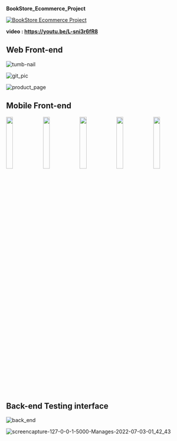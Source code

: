 **BookStore_Ecommerce_Project**

[![BookStore Ecommerce Project](https://user-images.githubusercontent.com/48164025/177042803-87344c49-1d2c-40b5-a35c-9e021cbe119a.png)](https://youtu.be/L-sni3r6fR8 "Youtube Video")

**video : https://youtu.be/L-sni3r6fR8**

## Web Front-end
![tumb-nail](https://user-images.githubusercontent.com/48164025/177017719-33962767-0bf6-485a-b40c-ef7938d6c414.png)

![git_pic](https://user-images.githubusercontent.com/48164025/177017723-2ee90303-5b70-4986-9d26-ff4ac83c213e.png)

![product_page](https://user-images.githubusercontent.com/48164025/177017730-e4181109-1f6f-4237-a540-99410399b9af.png)

## Mobile Front-end

<p float="left">
  <img src="https://user-images.githubusercontent.com/72397029/177042973-d96c37db-8429-4d1b-affc-3e3cbb275f93.png" width="19%" />
  <img src="https://user-images.githubusercontent.com/72397029/177042981-db0fcec3-c732-4ef0-a867-ed3f5f6351c7.png" width="19%" /> 
  <img src="https://user-images.githubusercontent.com/72397029/177042988-9796d700-15d1-45ee-951b-e1579fd4d8d9.png" width="19%" />
  <img src="https://user-images.githubusercontent.com/72397029/177043048-95a37a8f-dfc8-4de8-9fba-d4868025c706.png" width="19%" /> 
  <img src="https://user-images.githubusercontent.com/72397029/177043060-f639e27c-7592-4300-8aab-f8500948e529.png" width="19%" />
</p>

## Back-end Testing interface 
![back_end](https://user-images.githubusercontent.com/48164025/177017957-ddce6f38-1443-4e08-96d2-27306203c4c1.png)

![screencapture-127-0-0-1-5000-Manages-2022-07-03-01_42_43](https://user-images.githubusercontent.com/48164025/177018044-9b7e29c2-bc86-4d98-a55c-486e44aec706.png)

